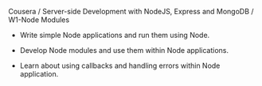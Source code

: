 Cousera / Server-side Development with NodeJS, Express and MongoDB / W1-Node Modules

- Write simple Node applications and run them using Node.

- Develop Node modules and use them within Node applications.

- Learn about using callbacks and handling errors within Node application.
